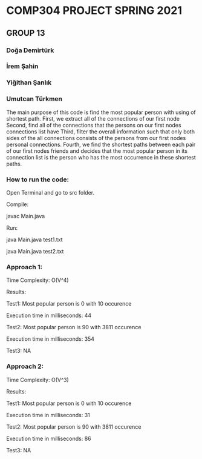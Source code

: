 # COMP304 PROJECT SPRING 2021
## GROUP 13
### Doğa Demirtürk
### İrem Şahin
### Yiğithan Şanlık
### Umutcan Türkmen

The main purpose of this code is find the most popular person with using of shortest path.
First, we extract all of the connections of our first node
Second, find all of the connections that the persons on our first nodes connections list have
Third, filter the overall information such that only both sides of the all connections consists of the persons from our first nodes personal connections.
Fourth, we find the shortest paths between each pair of our first nodes friends and decides that the most popular person in its connection list is the person who has the most occurrence in these shortest paths.


### How to run the code:
Open Terminal and go to src folder.

Compile: 

javac Main.java

Run: 

java Main.java test1.txt

java Main.java test2.txt



### Approach 1:

Time Complexity: O(V^4)

Results: 

Test1: Most popular person is 0 with 10 occurence

Execution time in milliseconds: 44

Test2: Most popular person is 90 with 3811 occurence

Execution time in milliseconds: 354

Test3: NA

### Approach 2:

Time Complexity: O(V^3)

Results:

Test1: Most popular person is 0 with 10 occurence

Execution time in milliseconds: 31

Test2: Most popular person is 90 with 3811 occurence

Execution time in milliseconds: 86

Test3: NA
